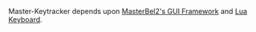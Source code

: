 Master-Keytracker depends upon [MasterBel2's GUI Framework](https:github.com/MasterBel2/Master-GUI-Framework) and [Lua Keyboard](https://github.com/MasterBel2/Lua-Keyboard).
